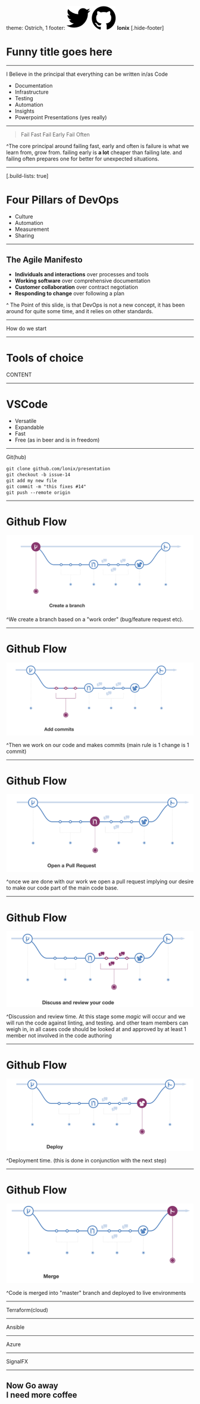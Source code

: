 theme: Ostrich, 1
footer: ![inline](assets/icon-twitter.png) ![inline](assets/icon-github.png) **lonix**
[.hide-footer]

# Funny title goes here

---

I Believe in the principal that everything can be written in/as Code

+ Documentation
+ Infrastructure
+ Testing
+ Automation
+ Insights
+ Powerpoint Presentations (yes really)

---

> Fail Fast
> Fail Early
> Fail Often

^The core principal around failing fast, early and often is failure is what we learn from, grow from. failing early is **a lot** cheaper than failing late.  and failing often prepares one for better for unexpected situations.

---
[.build-lists: true]

# Four Pillars of DevOps

+ Culture
+ Automation
+ Measurement
+ Sharing

---

## The Agile Manifesto

+ **Individuals and interactions** over processes and tools
+ **Working software** over comprehensive documentation
+ **Customer collaboration** over contract negotiation
+ **Responding to change** over following a plan

^ The Point of this slide, is that DevOps is not a new concept, it has been around for quite some time, and it relies on other standards.

---

How do we start

---

# Tools of choice

CONTENT

---

# VSCode

+ Versatile
+ Expandable
+ Fast
+ Free (as in beer and is in freedom)

---

Git(hub)

```shell
git clone github.com/lonix/presentation
git checkout -b issue-14
git add my new file
git commit -m "this fixes #14"
git push --remote origin
```

---

# Github Flow

![inline](assets/gh-1.png)

^We create a branch based on a "work order" (bug/feature request etc).

---

# Github Flow

![inline](assets/gh-2.png)

^Then we work on our code and makes commits (main rule is 1 change is 1 commit)

---

# Github Flow

![inline](assets/gh-3.png)

^once we are done with our work we open a pull request implying our desire to make our code part of the main code base.

---

# Github Flow

![inline](assets/gh-4.png)

^Discussion and review time. At this stage some *magic* will occur and we will run the code against linting, and testing. and other team members can weigh in, in all cases code should be looked at and approved by at least 1 member not involved in the code authoring

---

# Github Flow

![inline](assets/gh-5.png)

^Deployment time. (this is done in conjunction with the next step)

---

# Github Flow

![inline](assets/gh-6.png)

^Code is merged into "master" branch and deployed to live environments

---

Terraform(cloud)

---

Ansible

---

Azure

---

SignalFX

---

## Now Go away <br> I need more coffee
